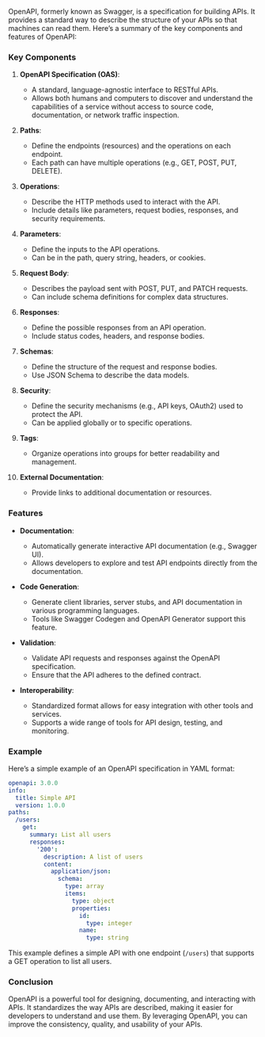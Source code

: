OpenAPI, formerly known as Swagger, is a specification for building APIs. It provides a standard way to describe the structure of your APIs so that machines can read them. Here’s a summary of the key components and features of OpenAPI:

### Key Components

1. **OpenAPI Specification (OAS)**:

   - A standard, language-agnostic interface to RESTful APIs.
   - Allows both humans and computers to discover and understand the capabilities of a service without access to source code, documentation, or network traffic inspection.
2. **Paths**:

   - Define the endpoints (resources) and the operations on each endpoint.
   - Each path can have multiple operations (e.g., GET, POST, PUT, DELETE).
3. **Operations**:

   - Describe the HTTP methods used to interact with the API.
   - Include details like parameters, request bodies, responses, and security requirements.
4. **Parameters**:

   - Define the inputs to the API operations.
   - Can be in the path, query string, headers, or cookies.
5. **Request Body**:

   - Describes the payload sent with POST, PUT, and PATCH requests.
   - Can include schema definitions for complex data structures.
6. **Responses**:

   - Define the possible responses from an API operation.
   - Include status codes, headers, and response bodies.
7. **Schemas**:

   - Define the structure of the request and response bodies.
   - Use JSON Schema to describe the data models.
8. **Security**:

   - Define the security mechanisms (e.g., API keys, OAuth2) used to protect the API.
   - Can be applied globally or to specific operations.
9. **Tags**:

   - Organize operations into groups for better readability and management.
10. **External Documentation**:

    - Provide links to additional documentation or resources.

### Features

- **Documentation**:

  - Automatically generate interactive API documentation (e.g., Swagger UI).
  - Allows developers to explore and test API endpoints directly from the documentation.
- **Code Generation**:

  - Generate client libraries, server stubs, and API documentation in various programming languages.
  - Tools like Swagger Codegen and OpenAPI Generator support this feature.
- **Validation**:

  - Validate API requests and responses against the OpenAPI specification.
  - Ensure that the API adheres to the defined contract.
- **Interoperability**:

  - Standardized format allows for easy integration with other tools and services.
  - Supports a wide range of tools for API design, testing, and monitoring.

### Example

Here’s a simple example of an OpenAPI specification in YAML format:

```yaml
openapi: 3.0.0
info:
  title: Simple API
  version: 1.0.0
paths:
  /users:
    get:
      summary: List all users
      responses:
        '200':
          description: A list of users
          content:
            application/json:
              schema:
                type: array
                items:
                  type: object
                  properties:
                    id:
                      type: integer
                    name:
                      type: string
```

This example defines a simple API with one endpoint (`/users`) that supports a GET operation to list all users.

### Conclusion

OpenAPI is a powerful tool for designing, documenting, and interacting with APIs. It standardizes the way APIs are described, making it easier for developers to understand and use them. By leveraging OpenAPI, you can improve the consistency, quality, and usability of your APIs.
